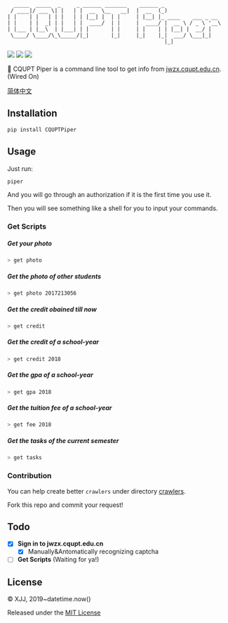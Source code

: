 ```
  _____  _____  _     _ ______ _______    ______ _
 / ____|/ ___ \| |   | |  __  \__   __|  |  __  (_)
| |    | |   | | |   | | |__| |  | |     | |__| |_ ____    ___ _ __
| |    | |  _| | |   | |  ____/  | |     |  ____/ |  __ \ / _ \ '__\
| |___ | |__\  | |___| | |       | |     | |    | | |__| |  __/ |
 \____/ \____/\_\_____/|_|       |_|     |_|    |_|  ___/ \___|_|
                                                  |_|
```

![](https://img.shields.io/badge/build-passing-brightgreen) ![](https://img.shields.io/badge/license-MIT-blue) ![](https://img.shields.io/badge/Python-3%2B-yellowgreen)

🤯 CQUPT Piper is a command line tool to get info from [jwzx.cqupt.edu.cn](jwzx.cqupt.edu.cn). (Wired On)

[简体中文](https://github.com/Mivinci/cqupt-piper/blob/master/README_ZH.md)

## Installation

```bash
pip install CQUPTPiper
```

## Usage

Just run:

```bash
piper
```

And you will go through an authorization if it is the first time you use it.

Then you will see something like a shell for you to input your commands.

### Get Scripts

##### Get your photo

```bash
> get photo
```

##### Get the photo of other students

```bash
> get photo 2017213056
```

##### Get the credit obained till now

```bash
> get credit
```

##### Get the credit of a school-year

```bash
> get credit 2018
```

##### Get the gpa of a school-year

```bash
> get gpa 2018
```

##### Get the tuition fee of a school-year

```bash
> get fee 2018
```

##### Get the tasks of the current semester

```bash
> get tasks
```



### Contribution

You can help create better `crawlers` under directory [crawlers](https://github.com/Mivinci/cqupt-piper/tree/master/CQUPTPiper/crawlers). 

Fork this repo and commit your request!

## Todo

- [x] **Sign in to jwzx.cqupt.edu.cn**
    - [x] Manually&Antomatically recognizing captcha

- [ ] **Get Scripts** (Waiting for ya!)

## License

© XJJ, 2019~datetime.now()

Released under the [MIT License](https://github.com/Mivinci/cqupt-piper/blob/master/LICENSE)